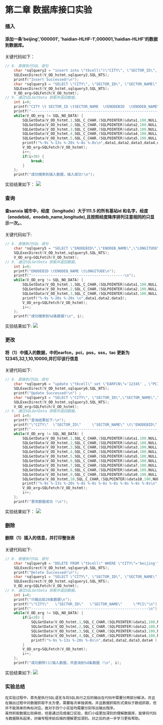 # 第二章 数据库接口实验
### 插入
#### 添加一条'beijing','000001', 'haidian-HLHF-1',000001,'haidian-HLHF'的数据到数据库。

关键代码如下：
```C
// 8. 直接执行SQL 语句
	char *sqlquery2 = "insert into \"tbcell\"(\"CITY\", \"SECTOR_ID\", \"SECTOR_NAME\",\"ENODEBID\",\"ENODEB_NAME\")values('beijing','000001', 'haidian-HLHF-1','000001','haidian-HLHF')";//插入语句 
	SQLExecDirect(V_OD_hstmt,sqlquery2,SQL_NTS);
	printf("Insert Successed!\n");
	char *sqlquery3 = "SELECT \"CITY\", \"SECTOR_ID\", \"SECTOR_NAME\",\"ENODEBID\",\"ENODEB_NAME\" FROM \"tbcell\" WHERE \"SECTOR_ID\" = '000001'"; //检查插入语句 
	SQLExecDirect(V_OD_hstmt,sqlquery3,SQL_NTS);
	V_OD_erg=SQLFetch(V_OD_hstmt);
// 9. 通过SQLGetData 获取并返回数据。
	int i=0;
	printf("CITY \t SECTOR_ID \tSECTOR_NAME  \tENODEBID  \tENODEB_NAME\n");
	printf("---------------------------------------------------------------\n");
	while(V_OD_erg != SQL_NO_DATA) {
		SQLGetData(V_OD_hstmt,1,SQL_C_CHAR,(SQLPOINTER)&data1,100,NULL);
		SQLGetData(V_OD_hstmt,2,SQL_C_CHAR,(SQLPOINTER)&data2,100,NULL);
		SQLGetData(V_OD_hstmt,3,SQL_C_CHAR,(SQLPOINTER)&data3,100,NULL);
		SQLGetData(V_OD_hstmt,4,SQL_C_CHAR,(SQLPOINTER)&data4,100,NULL);
		SQLGetData(V_OD_hstmt,5,SQL_C_CHAR,(SQLPOINTER)&data5,100,NULL);
		printf("%-9s %-13s %-20s %-8s %-8s\n",data1,data2,data3,data4,data5);
		V_OD_erg=SQLFetch(V_OD_hstmt);
		i++;
		if(i>30) {
			break;
		}
	};
	printf("成功搜索到插入数据，插入成功!\n");
```

实验结果如下：
![](https://cdn.jsdelivr.net/gh/Arete-FFF/DBS_examination/lab2/img/GaussDB2_01.png)

### 查询
#### 查sanxia 城市中，经度（longitude）大于111.5 的所有基站id 和名字，经度（enodebid，enodeb_name,longitude),且按照经度降序排列注意相同的只显示一次。、

关键代码如下:
```C
// 8. 直接执行SQL 语句
	char *sqlquery5 = "SELECT \"ENODEBID\",\"ENODEB_NAME\",\"LONGITUDE\" FROM \"tbcell\" WHERE \"LONGITUDE\">'111.5' ORDER BY \"LONGITUDE\" DESC";//查询语句
	SQLExecDirect(V_OD_hstmt,sqlquery5,SQL_NTS);
	V_OD_erg=SQLFetch(V_OD_hstmt);
// 9. 通过SQLGetData 获取并返回数据。
	int i=0;
	printf("ENODEBID \tENODEB_NAME \tLONGITUDE\n");
	printf("-------------------------------------------\n");
	while(V_OD_erg != SQL_NO_DATA) {
		SQLGetData(V_OD_hstmt,1,SQL_C_CHAR,(SQLPOINTER)&data1,100,NULL);
		SQLGetData(V_OD_hstmt,2,SQL_C_CHAR,(SQLPOINTER)&data2,100,NULL);
		SQLGetData(V_OD_hstmt,3,SQL_C_CHAR,(SQLPOINTER)&data3,100,NULL);
		printf("%-9s %-20s %-20s \n",data1,data2,data3);
		V_OD_erg=SQLFetch(V_OD_hstmt);
		i++;
	};
	printf("成功搜索到%d条数据!\n", i);
```
实验结果如下:
![](https://cdn.jsdelivr.net/gh/Arete-FFF/DBS_examination/lab2/img/GaussDB2_02.png)

### 更改
#### 将（1）中插入的数据，中的earfcn，pci，pss，sss，tac 更新为12345,32,1,10,10000,并打印该行信息
关键代码如下:
```C
// 8. 直接执行SQL 语句
	char *sqlquery6 = "update \"tbcell\" set \"EARFCN\"='12345' , \"PCI\"='32' , \"PSS\"='1' , \"SSS\"='10' , \"TAC\"='10000' where \"ENODEBID\"='000001' ";//更改语句 
	SQLExecDirect(V_OD_hstmt,sqlquery6,SQL_NTS);
	printf("Update Successed!\n") ;
	char *sqlquery3 = "SELECT \"CITY\", \"SECTOR_ID\",\"SECTOR_NAME\",\"ENODEBID\",\"ENODEB_NAME\",\"EARFCN\",\"PCI\",\"PSS\",\"SSS\",\"TAC\" FROM \"tbcell\" WHERE \"SECTOR_ID\" ='000001'"; //检查更改语句 
	SQLExecDirect(V_OD_hstmt,sqlquery3,SQL_NTS);
	V_OD_erg=SQLFetch(V_OD_hstmt);
// 9. 通过SQLGetData 获取并返回数据。
	int i=0;
	printf("查询结果如下:\n");
	printf("\"CITY\"  \"SECTOR_ID\"     \"SECTOR_NAME\" \t\"ENODEBID\"  \"ENODEB_NAME\"  \"EARFCN\"  \"PCI\"  \"PSS\"  \"SSS\"  \"TAC\"\n");
	printf("-----------------------------------------------------------------------------------------------------------\n");
	while(V_OD_erg != SQL_NO_DATA) {
		SQLGetData(V_OD_hstmt,1,SQL_C_CHAR,(SQLPOINTER)&data1,100,NULL);
		SQLGetData(V_OD_hstmt,2,SQL_C_CHAR,(SQLPOINTER)&data2,100,NULL);
		SQLGetData(V_OD_hstmt,3,SQL_C_CHAR,(SQLPOINTER)&data3,100,NULL);
		SQLGetData(V_OD_hstmt,4,SQL_C_CHAR,(SQLPOINTER)&data4,100,NULL);
		SQLGetData(V_OD_hstmt,5,SQL_C_CHAR,(SQLPOINTER)&data5,100,NULL);
		SQLGetData(V_OD_hstmt,6,SQL_C_CHAR,(SQLPOINTER)&data6,100,NULL);
		SQLGetData(V_OD_hstmt,7,SQL_C_CHAR,(SQLPOINTER)&data7,100,NULL);
		SQLGetData(V_OD_hstmt,8,SQL_C_CHAR,(SQLPOINTER)&data8,100,NULL);
		SQLGetData(V_OD_hstmt,9,SQL_C_CHAR,(SQLPOINTER)&data9,100,NULL);
		SQLGetData(V_OD_hstmt,10,SQL_C_CHAR,(SQLPOINTER)&data10,100,NULL);
		printf("%-9s %-13s %-20s %-8s %-8s %-8s %-8s %-8s %-8s %-8s\n",data1,data2,data3,data4,data5,data6,data7,data8,data9,data10);
		V_OD_erg=SQLFetch(V_OD_hstmt);
		i++;
	};
	printf("更改数据成功 !\n");
```
实验结果如下：
![](https://cdn.jsdelivr.net/gh/Arete-FFF/DBS_examination/lab2/img/GaussDB2_03.png)

### 删除
#### 删除（1）插入的信息，并打印整张表
关键代码如下:
```C
// 8. 直接执行SQL 语句
	char *sqlquery8 = "DELETE FROM \"tbcell\" WHERE \"CITY\"='beijing'";
	SQLExecDirect(V_OD_hstmt,sqlquery8,SQL_NTS);
	printf("Delete Successed!\n");
	char *sqlquery1 = "SELECT \"CITY\", \"SECTOR_ID\", \"SECTOR_NAME\",\"PCI\" FROM \"tbcell\"";
	SQLExecDirect(V_OD_hstmt,sqlquery1,SQL_NTS);
	V_OD_erg=SQLFetch(V_OD_hstmt);
// 9. 通过SQLGetData 获取并返回数据。
	int i=0;
	printf("只输出前20条数据\n");
	printf("\"CITY\"   \"SECTOR_ID\"   \"SECTOR_NAME\"     \"PCI\"\n");
	printf("------------------------------------------------------\n");
	while(V_OD_erg != SQL_NO_DATA) {
		if(i<20) {
			SQLGetData(V_OD_hstmt,1,SQL_C_CHAR,(SQLPOINTER)&data1,100,NULL);
			SQLGetData(V_OD_hstmt,2,SQL_C_CHAR,(SQLPOINTER)&data2,100,NULL);
			SQLGetData(V_OD_hstmt,3,SQL_C_CHAR,(SQLPOINTER)&data3,100,NULL);
			SQLGetData(V_OD_hstmt,4,SQL_C_CHAR,(SQLPOINTER)&data4,100,NULL);
			printf("%-9s %-13s %-20s %-8s\n",data1,data2,data3,data4 );
		}
		V_OD_erg=SQLFetch(V_OD_hstmt);
		i++;
	};
	printf("成功删除(1)插入数据，共查询到%d条数据 !\n", i);
```

实验结果如下:
![](https://cdn.jsdelivr.net/gh/Arete-FFF/DBS_examination/lab2/img/GaussDB2_04.png)


### 实验总结
    在实验过程中，首先是执行SQL语言与将SQL执行之后的输出在代码中需要分两部分解决。并且在输出过程中对数据抓取不太方便，需要每次单独调用。并且数据抓取形式类似于数组抓取，但并不能简单的角标对应。故对于四个小实验均需要分别写出输出程序。
    虽然抓取数据比较麻烦，但是通过完成接口实验，我们小组更加深刻的理解数据库，能够将代码与数据联系起来，对编写程序前后端的理解更加深刻。对之后的进一步学习更有帮助。